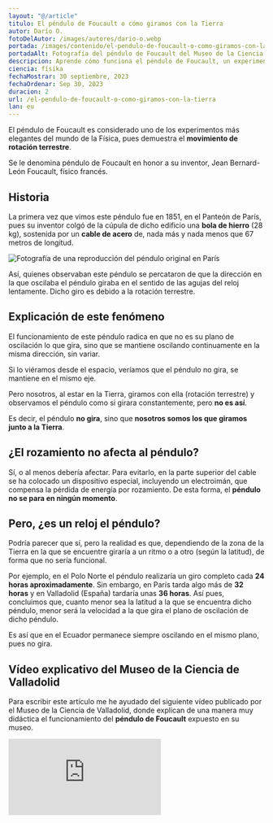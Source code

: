 ```yaml
---
layout: "@/article"
titulo: El péndulo de Foucault o cómo giramos con la Tierra
autor: Darío O.
fotoDelAutor: /images/autores/dario-o.webp
portada: /images/contenido/el-pendulo-de-foucault-o-como-giramos-con-la-tierra/portada.webp
portadaAlt: Fotografía del péndulo de Foucault del Museo de la Ciencia de Valladolid.
descripcion: Aprende cómo funciona el péndulo de Foucault, un experimento físico realmente interesante para demostrar el movimiento terrestre.
ciencia: físika
fechaMostrar: 30 septiembre, 2023
fechaOrdenar: Sep 30, 2023
duracion: 2 
url: /el-pendulo-de-foucault-o-como-giramos-con-la-tierra
lan: eu
---
```


El péndulo de Foucault es considerado uno de los experimentos más elegantes del mundo de la Física, pues demuestra el **movimiento de rotación terrestre**.

Se le denomina péndulo de Foucault en honor a su inventor, Jean Bernard-León Foucault, físico francés.

## Historia

La primera vez que vimos este péndulo fue en 1851, en el Panteón de París, pues su inventor colgó de la cúpula de dicho edificio una **bola de hierro** (28 kg), sostenida por un **cable de acero** de, nada más y nada menos que 67 metros de longitud.

![Fotografía de una reproducción del péndulo original en París](/images/contenido/el-pendulo-de-foucault-o-como-giramos-con-la-tierra/panteon-paris.webp)

Así, quienes observaban este péndulo se percataron de que la dirección en la que oscilaba el péndulo giraba en el sentido de las agujas del reloj lentamente. Dicho giro es debido a la rotación terrestre.

## Explicación de este fenómeno

El funcionamiento de este péndulo radica en que no es su plano de oscilación lo que gira, sino que se mantiene oscilando continuamente en la misma dirección, sin variar.

Si lo viéramos desde el espacio, veríamos que el péndulo no gira, se mantiene en el mismo eje.

Pero nosotros, al estar en la Tierra, giramos con ella (rotación terrestre) y observamos el péndulo como si girara constantemente, pero **no es así**.

Es decir, el péndulo **no gira**, sino que **nosotros somos los que giramos junto a la Tierra**.

## ¿El rozamiento no afecta al péndulo?

Sí, o al menos debería afectar. Para evitarlo, en la parte superior del cable se ha colocado un dispositivo especial, incluyendo un electroimán, que compensa la pérdida de energía por rozamiento. De esta forma, el **péndulo no se para en ningún momento**.

## Pero, ¿es un reloj el péndulo?

Podría parecer que sí, pero la realidad es que, dependiendo de la zona de la Tierra en la que se encuentre giraría a un ritmo o a otro (según la latitud), de forma que no sería funcional.

Por ejemplo, en el Polo Norte el péndulo realizaría un giro completo cada **24 horas aproximadamente**. Sin embargo, en París tarda algo más de **32 horas** y en Valladolid (España) tardaría unas **36 horas**. Así pues, concluimos que, cuanto menor sea la latitud a la que se encuentra dicho péndulo, menor será la velocidad a la que gira el plano de oscilación de dicho péndulo.

Es así que en el Ecuador permanece siempre oscilando en el mismo plano, pues no gira.

## Vídeo explicativo del Museo de la Ciencia de Valladolid

Para escribir este artículo me he ayudado del siguiente vídeo publicado por el Museo de la Ciencia de Valladolid, donde explican de una manera muy didáctica el funcionamiento del **péndulo de Foucault** expuesto en su museo.

<iframe class="w-full h-80 object-cover"  src="https://www.youtube-nocookie.com/embed/ryOrfLwEMz8" title="Vídeo explicativo del funcionamiento de 'Péndulo de Foucault' (2)" frameborder="0" allow="accelerometer; autoplay; clipboard-write; encrypted-media; gyroscope; picture-in-picture" allowfullscreen="1"></iframe>